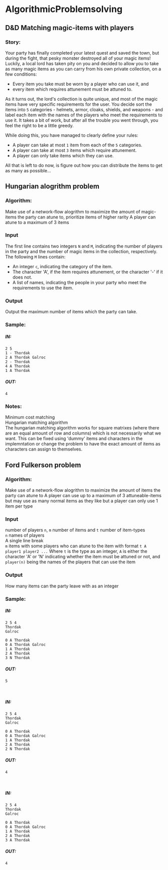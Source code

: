 # AlgorithmicProblemsolving

## D&D Matching magic-items with players

### Story:
Your party has finally completed your latest quest and saved the town, but during the fight, that pesky monster destroyed all of your magic items!
Luckily, a local lord has taken pity on you and decided to allow you to take as many magic items as you can carry from his own private collection, on a few conditions:

- Every item you take must be worn by a player who can use it, and
- every item which requires attunement must be attuned to.

As it turns out, the lord's collection is quite unique, and most of the magic items have very specific requirements for the user.
You decide sort the items into `5` categories - helmets, armor, cloaks, shields, and weapons - and label each item with the names of the players who meet the requirements to use it.
It takes a bit of work, but after all the trouble you went through, you feel the right to be a little greedy.

While doing this, you have managed to clearly define your rules:

- A player can take at most `1` item from each of the `5` categories.
- A player can take at most `3` items which require attunement.
- A player can only take items which they can use.

All that is left to do now, is figure out how you can distribute the items to get as many as possible...

## Hungarian alogrithm problem
### Algorithm:
Make use of a network-flow alogrithm to maximize the amount of magic-items the party can atune to, prioritize items of higher rarity
A player can atune to a maximum of 3 items

### Input
The first line contains two integers `N` and `M`, indicating the number of players in the party and the number of magic items in the collection, respectively.<br/>
The following `M` lines contain:

- An integer `c`, indicating the category of the item.
- The character 'A', if the item requires attunement, or the character '-' if it does not.
- A list of names, indicating the people in your party who meet the requirements to use the item.

### Output
Output the maximum number of items which the party can take.

### Sample:

##### IN:
```
2 5
1 - Thordak
2 A Thordak Galroc
2 - Thordak
4 A Thordak
1 A Thordak
```
##### OUT:
```
4
```

### Notes:
Minimum cost matching <br/>
Hungarian matching algorithm <br/>
The hungarian matching algorithm works for square matrixes (where there are an equal amount of row and columns) which is not necessarily what we want. This can be fixed using 'dummy' items and characters in the implemntation or change the problem to have the exact amount of items as characters can assign to themselves. 





## Ford Fulkerson problem
### Algorithm:
Make use of a network-flow alogrithm to maximize the amount of items the party can atune to
A player can use up to a maximum of 3 attuneable-items but may use as many normal items as they like but a player can only use 1 item per type

### Input
number of players `n`, `m` number of items and `t` number of item-types<br/>
`n` names of players <br/>
A single line break <br/>
`m` items with some players who can atune to the item with format `t A player1 player2 ...` Where `t` is the type as an integer, `A` is either the character 'A' or 'N' indicating whether the item must be attuned or not, and `player(n)` being the names of the players that can use the item

### Output
How many items can the party leave with as an integer

### Sample:

##### IN:
```
2 5 4
Thordak
Galroc

0 A Thordak
0 A Thordak Galroc
1 A Thordak
2 A Thordak
3 N Thordak
```
##### OUT:
```
5
```
<br/>

##### IN:
```
2 5 4
Thordak
Galroc

0 A Thordak
0 A Thordak Galroc
1 A Thordak
2 A Thordak
2 N Thordak
```
##### OUT:
```
4
```
<br/>


##### IN:
```
2 5 4
Thordak
Galroc

0 A Thordak
0 A Thordak Galroc
1 A Thordak
2 A Thordak
3 A Thordak
```
##### OUT:
```
4
```